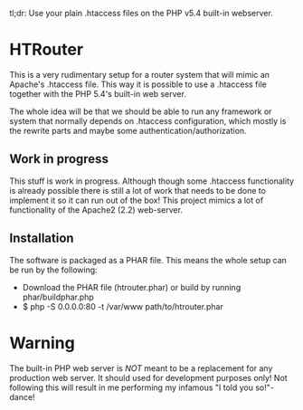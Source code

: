 tl;dr: Use your plain .htaccess files on the PHP v5.4 built-in webserver.

HTRouter
========
This is a very rudimentary setup for a router system that will mimic an Apache's .htaccess file. This way it is
possible to use a .htaccess file together with the PHP 5.4's built-in web server.

The whole idea will be that we should be able to run any framework or system that normally depends on .htaccess
configuration, which mostly is the rewrite parts and maybe some authentication/authorization.


Work in progress
----------------
This stuff is work in progress. Although though some .htaccess functionality is already possible there is still a lot of
work that needs to be done to implement it so it can run out of the box! This project mimics a lot of functionality of
the Apache2 (2.2) web-server.


Installation
------------
The software is packaged as a PHAR file. This means the whole setup can be run by the following:

* Download the PHAR file (htrouter.phar) or build by running phar/buildphar.php
* $ php -S 0.0.0.0:80 -t /var/www path/to/htrouter.phar


Warning
=======
The built-in PHP web server is *NOT* meant to be a replacement for any production web server. It should used for
development purposes only! Not following this will result in me performing my infamous "I told you so!"-dance!


